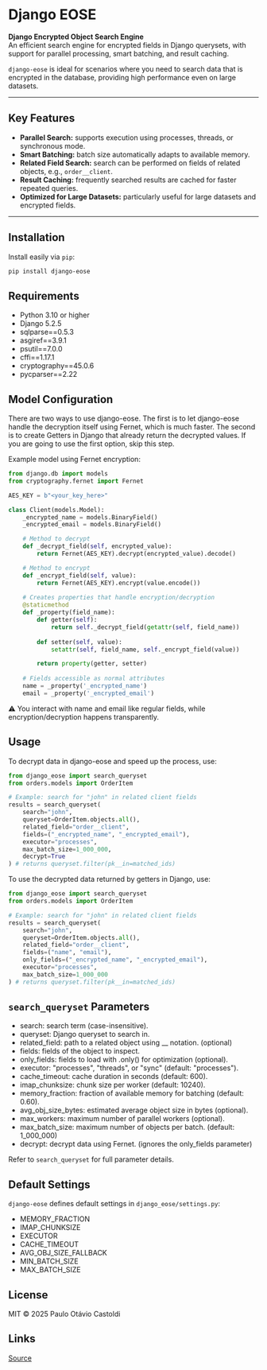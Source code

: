 # Django EOSE

**Django Encrypted Object Search Engine**  
An efficient search engine for encrypted fields in Django querysets, with support for parallel processing, smart batching, and result caching.

`django-eose` is ideal for scenarios where you need to search data that is encrypted in the database, providing high performance even on large datasets.

---

## Key Features

- **Parallel Search:** supports execution using processes, threads, or synchronous mode.  
- **Smart Batching:** batch size automatically adapts to available memory.  
- **Related Field Search:** search can be performed on fields of related objects, e.g., `order__client`.  
- **Result Caching:** frequently searched results are cached for faster repeated queries.  
- **Optimized for Large Datasets:** particularly useful for large datasets and encrypted fields.

---

## Installation

Install easily via `pip`:

```bash
pip install django-eose
```

## Requirements

- Python 3.10 or higher
- Django 5.2.5
- sqlparse==0.5.3
- asgiref==3.9.1
- psutil==7.0.0
- cffi==1.17.1
- cryptography==45.0.6
- pycparser==2.22

## Model Configuration

There are two ways to use django-eose. The first is to let django-eose handle the decryption itself using Fernet, which is much faster. The second is to create Getters in Django that already return the decrypted values. If you are going to use the first option, skip this step.

Example model using Fernet encryption:

```python
from django.db import models
from cryptography.fernet import Fernet

AES_KEY = b"<your_key_here>"

class Client(models.Model):
    _encrypted_name = models.BinaryField()
    _encrypted_email = models.BinaryField()

    # Method to decrypt
    def _decrypt_field(self, encrypted_value):
        return Fernet(AES_KEY).decrypt(encrypted_value).decode()

    # Method to encrypt
    def _encrypt_field(self, value):
        return Fernet(AES_KEY).encrypt(value.encode())
    
    # Creates properties that handle encryption/decryption
    @staticmethod
    def _property(field_name):
        def getter(self):
            return self._decrypt_field(getattr(self, field_name))
        
        def setter(self, value):
            setattr(self, field_name, self._encrypt_field(value))

        return property(getter, setter)
    
    # Fields accessible as normal attributes
    name = _property('_encrypted_name')
    email = _property('_encrypted_email')

```
⚠️ You interact with name and email like regular fields, while encryption/decryption happens transparently.

## Usage

To decrypt data in django-eose and speed up the process, use:

```python
from django_eose import search_queryset
from orders.models import OrderItem

# Example: search for "john" in related client fields
results = search_queryset(
    search="john",
    queryset=OrderItem.objects.all(),
    related_field="order__client",
    fields=("_encrypted_name", "_encrypted_email"),
    executor="processes",
    max_batch_size=1_000_000,
    decrypt=True
) # returns queryset.filter(pk__in=matched_ids)
```

To use the decrypted data returned by getters in Django, use:


```python
from django_eose import search_queryset
from orders.models import OrderItem

# Example: search for "john" in related client fields
results = search_queryset(
    search="john",
    queryset=OrderItem.objects.all(),
    related_field="order__client",
    fields=("name", "email"),
    only_fields=("_encrypted_name", "_encrypted_email"),
    executor="processes",
    max_batch_size=1_000_000
) # returns queryset.filter(pk__in=matched_ids)
```

## `search_queryset` Parameters

- search: search term (case-insensitive).
- queryset: Django queryset to search in.
- related_field: path to a related object using __ notation. (optional)
- fields: fields of the object to inspect.
- only_fields: fields to load with .only() for optimization (optional).
- executor: "processes", "threads", or "sync" (default: "processes").
- cache_timeout: cache duration in seconds (default: 600).
- imap_chunksize: chunk size per worker (default: 10240).
- memory_fraction: fraction of available memory for batching (default: 0.60).
- avg_obj_size_bytes: estimated average object size in bytes (optional).
- max_workers: maximum number of parallel workers (optional).
- max_batch_size: maximum number of objects per batch. (default: 1_000_000)
- decrypt: decrypt data using Fernet. (ignores the only_fields parameter)

Refer to `search_queryset` for full parameter details.

## Default Settings

`django-eose` defines default settings in `django_eose/settings.py`:

- MEMORY_FRACTION
- IMAP_CHUNKSIZE
- EXECUTOR
- CACHE_TIMEOUT
- AVG_OBJ_SIZE_FALLBACK
- MIN_BATCH_SIZE
- MAX_BATCH_SIZE

## License

MIT © 2025 Paulo Otávio Castoldi

## Links

[Source](https://github.com/paulootaviodev/django-eose)

